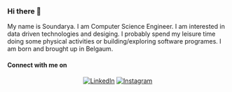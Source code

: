 ### Hi there 👋

<!--
**SoundaryaKhanapur/SoundaryaKhanapur** is a ✨ _special_ ✨ repository because its `README.md` (this file) appears on your GitHub profile.

![SMKCODES](https://github.com/SoundaryaKhanapur/SoundaryaKhanapur/blob/master/IMG_20.jpg)
Here are some ideas to get you started:

- 🔭 I’m currently working on ...
- 🌱 I’m currently learning ...
- 👯 I’m looking to collaborate on ...
- 🤔 I’m looking for help with ...
- 💬 Ask me about ...
- 📫 How to reach me: ...
- 😄 Pronouns: ...
- ⚡ Fun fact: ...
-->

My name is Soundarya. I am Computer Science Engineer. I am interested in data driven technologies and desiging. I probably spend my leisure time doing some physical activities or building/exploring software programes.
I am born and brought up in Belgaum. 

#### Connect with me on 
<p align="center">
  <a href="https://linkedin.com/in/soundarya-khanapur/"><img src="https://img.shields.io/badge/LinkedIn--_.svg?style=social&logo=linkedIn" alt="LinkedIn"></a>
  <a href="https://www.instagram.com/smk.codes/"><img src="https://img.shields.io/badge/Instagram--_.svg?style=social&logo=instagram" alt="Instagram"></a>
</p>

